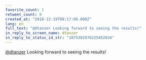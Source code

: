 ```yaml
---
favorite_count: 1
retweet_count: 0
created_at: "2018-12-19T08:17:06.000Z"
lang: en
full_text: "@dtanzer Looking forward to seeing the results!"
in_reply_to_screen_name: dtanzer
in_reply_to_status_id_str: "1075302976225452034"
---
```


[@dtanzer](https://twitter.com/dtanzer) Looking forward to seeing the results!
